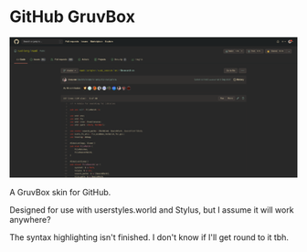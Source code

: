 # GitHub GruvBox

![Screenshot](screenshot.png)

A GruvBox skin for GitHub.

Designed for use with userstyles.world and Stylus, but I assume it will work anywhere?

The syntax highlighting isn't finished. I don't know if I'll get round to it tbh.
